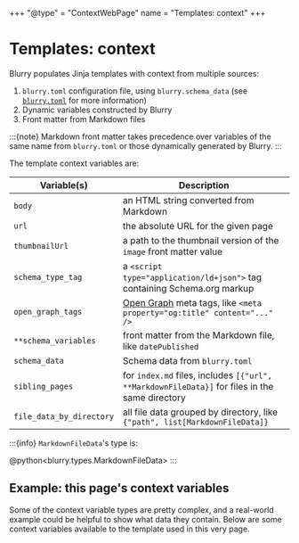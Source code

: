 +++
"@type" = "ContextWebPage"
name = "Templates: context"
+++

# Templates: context

Blurry populates Jinja templates with context from multiple sources:

1. `blurry.toml` configuration file, using `blurry.schema_data` (see [`blurry.toml`](../configuration/blurry.toml.md) for more information)
2. Dynamic variables constructed by Blurry
3. Front matter from Markdown files

:::{note}
Markdown front matter takes precedence over variables of the same name from `blurry.toml` or those dynamically generated by Blurry.
:::

The template context variables are:

| Variable(s)              | Description                                                                                    |
| ------------------------ | ---------------------------------------------------------------------------------------------- |
| `body`                   | an HTML string converted from Markdown                                                         |
| `url`                    | the absolute URL for the given page                                                            |
| `thumbnailUrl`           | a path to the thumbnail version of the `image` front matter value                              |
| `schema_type_tag`        | a `<script type="application/ld+json">` tag containing Schema.org markup                       |
| `open_graph_tags`        | [Open Graph](https://ogp.me/) meta tags, like `<meta property="og:title" content="..." />`     |
| `**schema_variables`     | front matter from the Markdown file, like `datePublished`                                      |
| `schema_data`            | Schema data from `blurry.toml`                                                                 |
| `sibling_pages`          | for `index.md` files, includes `[{"url", **MarkdownFileData}]` for files in the same directory |
| `file_data_by_directory` | all file data grouped by directory, like `{"path", list[MarkdownFileData]}`                    |

:::{info}
`MarkdownFileData`'s type is:

@python<blurry.types.MarkdownFileData>
:::

## Example: this page's context variables

Some of the context variable types are pretty complex, and a real-world example could be helpful to show what data they contain.
Below are some context variables available to the template used in this very page.
